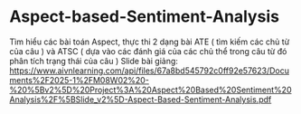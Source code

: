 # Aspect-based-Sentiment-Analysis
Tìm hiểu các bài toán Aspect, thực thi 2 dạng bài ATE ( tìm kiếm các chủ từ của câu ) và ATSC ( dựa vào các đánh giá của các chủ thể trong câu từ đó phân tích trạng thái của câu )
Slide bài giảng:
https://www.aivnlearning.com/api/files/67a8bd545792c0ff92e57623/Documents%2F2025-1%2FM08W02%20-%20%5Bv2%5D%20Project%3A%20Aspect%20Based%20Sentiment%20Analysis%2F%5BSlide_v2%5D-Aspect-Based-Sentiment-Analysis.pdf
  
